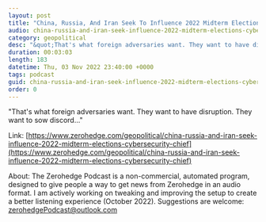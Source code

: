 ```yaml
---
layout: post
title: "China, Russia, And Iran Seek To Influence 2022 Midterm Elections: Cybersecurity Chief"
audio: china-russia-and-iran-seek-influence-2022-midterm-elections-cybersecurity-chief-0
category: geopolitical
desc: "&quot;That's what foreign adversaries want. They want to have disruption. They want to sow discord...&quot;"
duration: 00:03:03
length: 183
datetime: Thu, 03 Nov 2022 23:40:00 +0000
tags: podcast
guid: china-russia-and-iran-seek-influence-2022-midterm-elections-cybersecurity-chief-0
order: 0
---
```

&quot;That's what foreign adversaries want. They want to have disruption. They want to sow discord...&quot;

Link: [https://www.zerohedge.com/geopolitical/china-russia-and-iran-seek-influence-2022-midterm-elections-cybersecurity-chief](https://www.zerohedge.com/geopolitical/china-russia-and-iran-seek-influence-2022-midterm-elections-cybersecurity-chief)

About: The Zerohedge Podcast is a non-commercial, automated program, designed to give people a way to get news from Zerohedge in an audio format.  I am actively working on tweaking and improving the setup to create a better listening experience (October 2022).  Suggestions are welcome: [zerohedgePodcast@outlook.com](mailto:zerohedgePodcast@outlook.com)